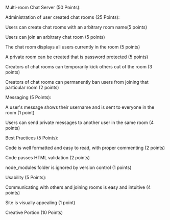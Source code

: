 
Multi-room Chat Server (50 Points):

Administration of user created chat rooms (25 Points):

Users can create chat rooms with an arbitrary room name(5 points)

Users can join an arbitrary chat room (5 points)

The chat room displays all users currently in the room (5 points)

A private room can be created that is password protected (5 points)

Creators of chat rooms can temporarily kick others out of the room (3 points)

Creators of chat rooms can permanently ban users from joining that particular room (2 points)

Messaging (5 Points):

A user's message shows their username and is sent to everyone in the room (1 point)

Users can send private messages to another user in the same room (4 points)

Best Practices (5 Points):

Code is well formatted and easy to read, with proper commenting (2 points)

Code passes HTML validation (2 points)

node_modules folder is ignored by version control (1 points)

Usability (5 Points):

Communicating with others and joining rooms is easy and intuitive (4 points)

Site is visually appealing (1 point)

Creative Portion (10 Points)

